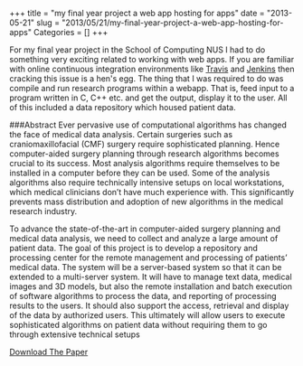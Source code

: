 +++
title = "my final year project a web app hosting for apps"
date = "2013-05-21"
slug = "2013/05/21/my-final-year-project-a-web-app-hosting-for-apps"
Categories = []
+++

For my final year project in the School of Computing NUS I had to do something very exciting related to working with web apps. If you are familiar with online continuous integration environments like [Travis][travis] and [Jenkins][jenkins] then cracking this issue is a hen's egg. The thing that I was required to do was compile and run research programs within a webapp. That is, feed input to a program written in C, C++ etc. and get the output, display it to the user. All of this included a data repository which housed patient data.
<!--more-->

###Abstract
Ever pervasive use of computational algorithms has changed the face of medical data analysis. Certain surgeries such as craniomaxillofacial (CMF) surgery require sophisticated planning. Hence computer-aided surgery planning through research algorithms becomes crucial to its success. Most analysis algorithms require themselves to be installed in a computer before they can be used. Some of the analysis algorithms also require technically intensive setups on local workstations, which medical clinicians don’t have much experience with. This significantly prevents mass distribution and adoption of new algorithms in the medical research industry.

To advance the state-of-the-art in computer-aided surgery planning and medical data analysis, we need to collect and analyze a large amount of patient data. The goal of this project is to develop a repository and processing center for the remote management and processing of patients’ medical data. The system will be a server-based system so that it can be extended to a multi-server system. It will have to manage text data, medical images and 3D models, but also the remote installation and batch execution of software algorithms to process the data, and reporting of processing results to the users. It should also support the access, retrieval and display of the data by authorized users. This ultimately will allow users to execute sophisticated algorithms on patient data without requiring them to go through extensive technical setups

[Download The Paper][report]

[travis]: http://travis-ci.org
[jenkins]: http://jenkins-ci.org
[report]: /docs/Final_Report.pdf

